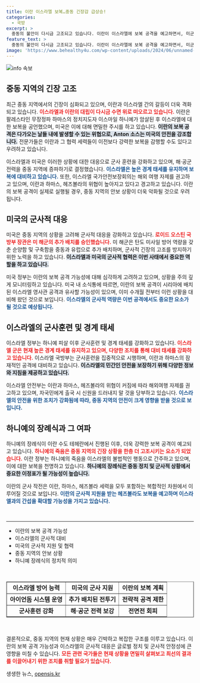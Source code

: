 ```yaml
---
title: 이란 이스라엘 보복…중동 긴장감 급상승!
categories:
  - 국방
excerpt: >
  중동의 불안이 다시금 고조되고 있습니다. 이란이 이스라엘에 보복 공격을 예고하면서, 미군은 전력을 증강하고 이스라엘은 높은 경계 태세를 유지하고 있습니다. 긴장감 넘치는 상황 속, 과연 평화를 유지할 수 있을까요? 클릭하여 현장의 모든 소식을 확인하세요!
feature_text: >
  중동의 불안이 다시금 고조되고 있습니다. 이란이 이스라엘에 보복 공격을 예고하면서, 미군은 전력을 증강하고 이스라엘은 높은 경계 태세를 유지하고 있습니다. 긴장감 넘치는 상황 속, 과연 평화를 유지할 수 있을까요? 클릭하여 현장의 모든 소식을 확인하세요!
image: 'https://www.behealthy4u.com/wp-content/uploads/2024/06/unnamed-file.png'
---
```


<p><img src="https://www.behealthy4u.com/wp-content/uploads/2024/06/unnamed-file.png" alt="info 속보" /></p>

<h2 data-ke-size="size26">중동 지역의 긴장 고조</h2>

<p data-ke-size="size16">최근 중동 지역에서의 긴장이 심화되고 있으며, 이란과 이스라엘 간의 갈등이 더욱 격화되고 있습니다. <b><span style="color: #ee2323;">이스라엘과 이란의 대립이 다시금 수면 위로 떠오르고 있습니다.</span></b> 이란은 팔레스타인 무장정파 하마스의 정치지도자 이스마일 하니예가 암살된 후 이스라엘에 대한 보복을 공언했으며, 미국은 이에 대해 면밀한 주시를 하고 있습니다. <b><span style="background-color: #21538527;">이란의 보복 공격은 다가오는 날들 내에 발생할 수 있는 위협으로, Anton 소스는 미국의 안전을 강조합니다.</span></b> 전문가들은 이란과 그 협력 세력들이 이전보다 강력한 보복을 감행할 수도 있다고 우려하고 있습니다.</p>

<p data-ke-size="size16">이스라엘과 미국은 이러한 상황에 대한 대응으로 군사 훈련을 강화하고 있으며, 해·공군 전력을 중동 지역에 증파하기로 결정했습니다. <b><span style="color: #1a5490;">이스라엘은 높은 경계 태세를 유지하며 보복에 대비하고 있습니다.</span></b> 또한, 이스라엘 국가안전보장회의는 해외 여행 자제를 권고하고 있으며, 이란과 하마스, 헤즈볼라의 위협이 높아지고 있다고 경고하고 있습니다. 이란의 보복 공격이 실제로 실행될 경우, 중동 지역의 안보 상황이 더욱 악화될 것으로 우려됩니다.</p>

<h2 data-ke-size="size26">미국의 군사적 대응</h2>

<p data-ke-size="size16">미국은 중동 지역의 상황을 고려해 군사적 대응을 강화하고 있습니다. <b><span style="color: #ee2323;">로이드 오스틴 국방부 장관은 미 해군의 추가 배치를 승인했습니다.</span></b> 미 해군은 탄도 미사일 방어 역량을 갖춘 순양함 및 구축함을 중동과 유럽으로 추가 배치하며, 군사적 긴장의 고조를 방지하기 위한 노력을 하고 있습니다. <b><span style="background-color: #21538527;">이스라엘과 미국의 군사적 협력은 이번 사태에서 중요한 역할을 하고 있습니다.</span></b></p>

<p data-ke-size="size16">미국 정부는 이란의 보복 공격 가능성에 대해 심각하게 고려하고 있으며, 상황을 주의 깊게 모니터링하고 있습니다. 미국 내 소식통에 따르면, 이란의 보복 공격이 시리아에 배치된 이스라엘 영사관 공격과 유사할 가능성이 있으며, 이미 수개월 전부터 이런 상황을 대비해 왔던 것으로 보입니다. <b><span style="color: #1a5490;">이스라엘의 군사적 역량은 이번 공격에서도 중요한 요소가 될 것으로 예상됩니다.</span></b></p>

<h2 data-ke-size="size26">이스라엘의 군사훈련 및 경계 태세</h2>

<p data-ke-size="size16">이스라엘 정부는 하니예 피살 이후 군사훈련 및 경계 태세를 강화하고 있습니다. <b><span style="color: #ee2323;">이스라엘 군은 현재 높은 경계 태세를 유지하고 있으며, 다양한 조치를 통해 대비 태세를 강화하고 있습니다.</span></b> 이스라엘 국방부는 군사훈련을 집중적으로 시행하며, 이란과 하마스의 잠재적인 공격에 대비하고 있습니다. <b><span style="background-color: #21538527;">이스라엘의 민간인 안전을 보장하기 위해 다양한 정보와 지침을 제공하고 있습니다.</span></b></p>

<p data-ke-size="size16">이스라엘 안전부는 이란과 하마스, 헤즈볼라의 위협이 커짐에 따라 해외여행 자제를 권고하고 있으며, 자국민에게 출국 시 신원을 드러내지 말 것을 당부하고 있습니다. <b><span style="color: #1a5490;">이스라엘의 안전을 위한 조치가 강화됨에 따라, 중동 지역의 안전이 크게 영향을 받을 것으로 보입니다.</span></b></p>

<h2 data-ke-size="size26">하니예의 장례식과 그 여파</h2>

<p data-ke-size="size16">하니예의 장례식이 이란 수도 테헤란에서 진행된 이후, 더욱 강력한 보복 공격이 예고되고 있습니다. <b><span style="color: #ee2323;">하니예의 죽음은 중동 지역의 긴장 상황을 한층 더 고조시키는 요소가 되었습니다.</span></b> 이란 정부는 하니예의 죽음을 이스라엘의 불법적인 행동으로 간주하고 있으며, 이에 대한 보복을 천명하고 있습니다. <b><span style="background-color: #21538527;">하니예의 장례식은 중동 정치 및 군사적 상황에서 중요한 이정표가 될 가능성이 높습니다.</span></b></p>

<p data-ke-size="size16">이란의 군사 작전은 이란, 하마스, 헤즈볼라 세력을 모두 포함하는 복합적인 차원에서 이루어질 것으로 보입니다. <b><span style="color: #1a5490;">이란의 군사적 지원을 받는 헤즈볼라도 보복을 예고하며 이스라엘과의 간섭을 확대할 가능성을 가지고 있습니다.</span></b></p>

<p data-ke-size="size16">&nbsp;</p>

<hr>

<ul>
   <li>이란의 보복 공격 가능성</li>
   <li>이스라엘의 군사적 대비</li>
   <li>미국의 군사적 지원 및 협력</li>
   <li>중동 지역의 안보 상황</li>
   <li>하니예 장례식의 정치적 의미</li>
</ul>

<p data-ke-size="size16">&nbsp;</p>

<table style="width: 100%; border-collapse: collapse;" border="1">
<tbody>
<tr>
<td style="text-align: center; height: 17px;"><b>이스라엘 방어 능력</b></td>
<td style="text-align: center; height: 17px;"><b>미국의 군사 지원</b></td>
<td style="text-align: center; height: 17px;"><b>이란의 보복 계획</b></td>
</tr>
<tr>
<td style="text-align: center; height: 17px;"><b>아이언돔 시스템 운영</b></td>
<td style="text-align: center; height: 17px;"><b>추가 배치된 전투기</b></td>
<td style="text-align: center; height: 17px;"><b>전략적 공격 제한</b></td>
</tr>
<tr>
<td style="text-align: center; height: 17px;"><b>군사훈련 강화</b></td>
<td style="text-align: center; height: 17px;"><b>해·공군 전력 보강</b></td>
<td style="text-align: center; height: 17px;"><b>전면전 회피</b></td>
</tr>
</tbody>
</table>

<p data-ke-size="size16">&nbsp;</p>

<p data-ke-size="size16">결론적으로, 중동 지역의 현재 상황은 매우 긴박하고 복잡한 구조를 이루고 있습니다. 이란의 보복 공격 가능성과 이스라엘의 군사적 대응은 글로벌 정치 및 군사적 안정성에 큰 영향을 미칠 수 있습니다. <b><span style="color: #ee2323;">모든 관련 국가들은 현재 상황을 면밀히 살펴보고 최선의 결과를 이끌어내기 위한 조치를 취할 필요가 있습니다.</span></b> </p>
생생한 뉴스, <a href="https://opensis.kr" rel="dofollow">opensis.kr</a>


